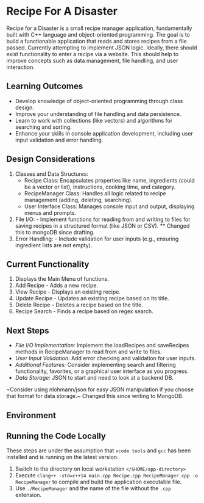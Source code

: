 # Recipe For A Disaster
Recipe for a Disaster is a small recipe manager application, fundamentally built with C++ language and object-oriented programming. The goal is to build a functionable application that reads and stores recipes from a file passed. Currently attempting to implement JSON logic. Ideally, there should exist functionality to enter a recipe via a website. This should help to improve concepts such as data management, file handling, and user interaction.

## Learning Outcomes
-	Develop knowledge of object-oriented programming through class design.
-	Improve your understanding of file handling and data persistence.
-	Learn to work with collections (like vectors) and algorithms for searching and sorting.
-	Enhance your skills in console application development, including user input validation and error handling.

## Design Considerations
1.	Classes and Data Structures:
	   - Recipe Class: Encapsulates properties like name, ingredients (could be a vector or list), instructions, cooking time, and category.
	   - RecipeManager Class: Handles all logic related to recipe management (adding, deleting, searching).
	   - User Interface Class: Manages console input and output, displaying menus and prompts.
2.	File I/O:
	    - Implement functions for reading from and writing to files for saving recipes in a structured format (like JSON or CSV).
        ** Changed this to mongoDB since drafting.
3.	Error Handling:
	    - Include validation for user inputs (e.g., ensuring ingredient lists are not empty).

## Current Functionality 
1. Displays the Main Menu of functions.
2. Add Recipe - Adds a new recipe.
3. View Recipe - Displays an existing recipe.
4. Update Recipe - Updates an existing recipe based on its title.
5. Delete Recipe - Deletes a recipe based on the title.
6. Recipe Search - Finds a recipe based on regex search.

## Next Steps
- 	*File I/O Implementation:* Implement the loadRecipes and saveRecipes methods in RecipeManager to read from and write to files.
- 	*User Input Validation:* Add error checking and validation for user inputs.
- 	*Additional Features:* Consider implementing search and filtering functionality, favorites, or a graphical user interface as you progress.
- 	*Data Storage:* JSON to start and need to look at a backend DB.

~Consider using nlohmann/json for easy JSON manipulation if you choose that format for data storage.~
Changed this since writing to MongoDB.

## Environment

## Running the Code Locally
These steps are under the assumption that `xcode tools` and `gcc` has been installed and is running on the latest version.
1. Switch to the directory on local workstation `</$HOME/app-directory>`
2. Execute `clang++ -std=c++14 main.cpp Recipe.cpp RecipeManager.cpp -o RecipeManager` to compile and build the application executable file.
3. Use `./RecipeManager` and the name of the file without the `.cpp` extension.
